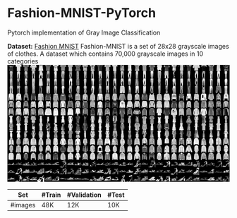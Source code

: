 # Fashion-MNIST-PyTorch
Pytorch implementation of Gray Image Classification 


**Dataset:**
[Fashion MNIST](https://www.kaggle.com/datasets/zalando-research/fashionmnist)
Fashion-MNIST is a set of 28x28 grayscale images of clothes. A dataset which contains 70,000 grayscale images in 10 categories
![Data](./images/fashion-mnist.png)

Set | #Train | #Validation | #Test |
--- | --- | --- | --- |
#images | 48K | 12K | 10K | 
